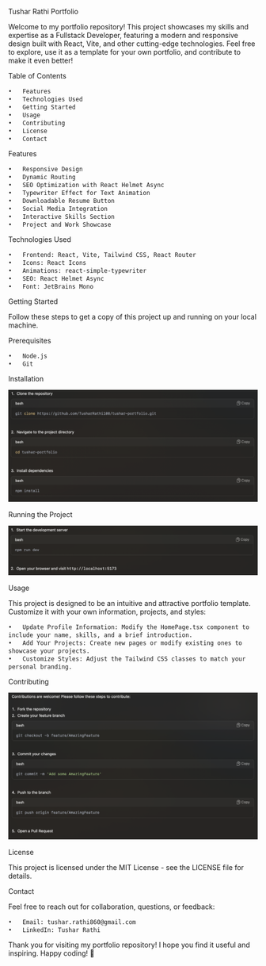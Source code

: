 Tushar Rathi Portfolio

Welcome to my portfolio repository! This project showcases my skills and expertise as a Fullstack Developer, featuring a modern and responsive design built with React, Vite, and other cutting-edge technologies. Feel free to explore, use it as a template for your own portfolio, and contribute to make it even better!

Table of Contents

    •	Features
    •	Technologies Used
    •	Getting Started
    •	Usage
    •	Contributing
    •	License
    •	Contact

Features

    •	Responsive Design
    •	Dynamic Routing
    •	SEO Optimization with React Helmet Async
    •	Typewriter Effect for Text Animation
    •	Downloadable Resume Button
    •	Social Media Integration
    •	Interactive Skills Section
    •	Project and Work Showcase

Technologies Used

    •	Frontend: React, Vite, Tailwind CSS, React Router
    •	Icons: React Icons
    •	Animations: react-simple-typewriter
    •	SEO: React Helmet Async
    •	Font: JetBrains Mono

Getting Started

Follow these steps to get a copy of this project up and running on your local machine.

Prerequisites

    •	Node.js
    •	Git

Installation

![alt text](image.png)

Running the Project

![alt text](image-1.png)

Usage

This project is designed to be an intuitive and attractive portfolio template. Customize it with your own information, projects, and styles:

    •	Update Profile Information: Modify the HomePage.tsx component to include your name, skills, and a brief introduction.
    •	Add Your Projects: Create new pages or modify existing ones to showcase your projects.
    •	Customize Styles: Adjust the Tailwind CSS classes to match your personal branding.

Contributing

![alt text](image-2.png)

License

This project is licensed under the MIT License - see the LICENSE file for details.

Contact

Feel free to reach out for collaboration, questions, or feedback:

    •	Email: tushar.rathi860@gmail.com
    •	LinkedIn: Tushar Rathi

Thank you for visiting my portfolio repository! I hope you find it useful and inspiring. Happy coding! 🚀
